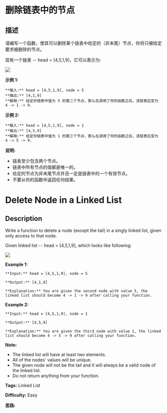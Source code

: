 # 删除链表中的节点

## 描述

请编写一个函数，使其可以删除某个链表中给定的（非末尾）节点，你将只被给定要求被删除的节点。

现有一个链表 -- head = [4,5,1,9]，它可以表示为:

![](https://assets.leetcode-cn.com/aliyun-lc-upload/uploads/2019/01/19/237_example.png)



**示例 1:**

    
    
    **输入:** head = [4,5,1,9], node = 5
    **输出:** [4,1,9]
    **解释:** 给定你链表中值为 5 的第二个节点，那么在调用了你的函数之后，该链表应变为 4 -> 1 -> 9.
    

**示例 2:**

    
    
    **输入:** head = [4,5,1,9], node = 1
    **输出:** [4,5,9]
    **解释:** 给定你链表中值为 1 的第三个节点，那么在调用了你的函数之后，该链表应变为 4 -> 5 -> 9.
    



**说明:**

  * 链表至少包含两个节点。
  * 链表中所有节点的值都是唯一的。
  * 给定的节点为非末尾节点并且一定是链表中的一个有效节点。
  * 不要从你的函数中返回任何结果。



# Delete Node in a Linked List

## Description



Write a function to delete a node (except the tail) in a singly linked list, given only access to that node.

Given linked list -- head = [4,5,1,9], which looks like following:

![](https://assets.leetcode.com/uploads/2018/12/28/237_example.png)



**Example 1:**

    
    
    **Input:** head = [4,5,1,9], node = 5
    **Output:** [4,1,9]
    **Explanation:** You are given the second node with value 5, the linked list should become 4 -> 1 -> 9 after calling your function.
    

**Example 2:**

    
    
    **Input:** head = [4,5,1,9], node = 1
    **Output:** [4,5,9]
    **Explanation:** You are given the third node with value 1, the linked list should become 4 -> 5 -> 9 after calling your function.
    



**Note:**

  * The linked list will have at least two elements.
  * All of the nodes' values will be unique.
  * The given node will not be the tail and it will always be a valid node of the linked list.
  * Do not return anything from your function.


**Tags:** Linked List

**Difficulty:** Easy

**思路:**
